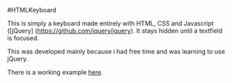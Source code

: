 #HTMLKeyboard

This is simply a keyboard made entirely with HTML, CSS and Javascript ([jQuery] (https://github.com/jquery/jquery). It stays hidden until a textfield is focused.

This was developed mainly because i had free time and was learning to use jQuery.

There is a working example [here](http://josercl.github.com/htmlkeyboard).
